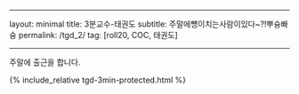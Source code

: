 
---
layout: minimal
title: 3분교수-태권도
subtitle: 주말에뻉이치는사람이있다~?!뿌슝빠슝
permalink: /tgd_2/
tag: [roll20, COC, 태권도]

---

주말에 출근을 합니다.

{% include_relative tgd-3min-protected.html %}

